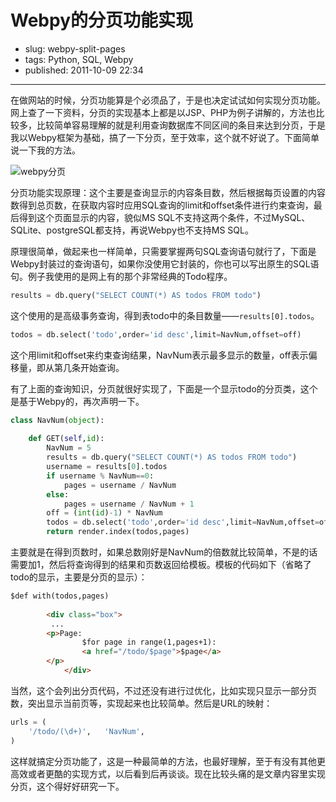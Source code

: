 # Webpy的分页功能实现

- slug: webpy-split-pages
- tags: Python, SQL, Webpy
- published: 2011-10-09 22:34

----------

在做网站的时候，分页功能算是个必须品了，于是也决定试试如何实现分页功能。网上查了一下资料，分页的实现基本上都是以JSP、PHP为例子讲解的，方法也比较多，比较简单容易理解的就是利用查询数据库不同区间的条目来达到分页，于是我以Webpy框架为基础，搞了一下分页，至于效率，这个就不好说了。下面简单说一下我的方法。

![webpy分页](//dn-serho.qbox.me/blog/2011100901.jpg)

分页功能实现原理：这个主要是查询显示的内容条目数，然后根据每页设置的内容数得到总页数，在获取内容时应用SQL查询的limit和offset条件进行约束查询，最后得到这个页面显示的内容，貌似MS SQL不支持这两个条件，不过MySQL、SQLite、postgreSQL都支持，再说Webpy也不支持MS SQL。

原理很简单，做起来也一样简单，只需要掌握两句SQL查询语句就行了，下面是Webpy封装过的查询语句，如果你没使用它封装的，你也可以写出原生的SQL语句。例子我使用的是网上有的那个非常经典的Todo程序。

```python
results = db.query("SELECT COUNT(*) AS todos FROM todo")
```

这个使用的是高级事务查询，得到表todo中的条目数量——`results[0].todos`。

```python
todos = db.select('todo',order='id desc',limit=NavNum,offset=off)
```
这个用limit和offset来约束查询结果，NavNum表示最多显示的数量，off表示偏移量，即从第几条开始查询。

有了上面的查询知识，分页就很好实现了，下面是一个显示todo的分页类，这个是基于Webpy的，再次声明一下。

```python
class NavNum(object):
 
    def GET(self,id):
        NavNum = 5
        results = db.query("SELECT COUNT(*) AS todos FROM todo")
        username = results[0].todos
        if username % NavNum==0:
            pages = username / NavNum
        else:
            pages = username / NavNum + 1
        off = (int(id)-1) * NavNum
        todos = db.select('todo',order='id desc',limit=NavNum,offset=off)
        return render.index(todos,pages)
```

主要就是在得到页数时，如果总数刚好是NavNum的倍数就比较简单，不是的话需要加1，然后将查询得到的结果和页数返回给模板。模板的代码如下（省略了todo的显示，主要是分页的显示）：

```html
$def with(todos,pages)
 
        <div class="box">
         ...
        <p>Page:
                $for page in range(1,pages+1):
                <a href="/todo/$page">$page</a>
        </p>
            </div>
```

当然，这个会列出分页代码，不过还没有进行过优化，比如实现只显示一部分页数，突出显示当前页等，实现起来也比较简单。然后是URL的映射：

```python
urls = (
    '/todo/(\d+)',   'NavNum',
)
```

这样就搞定分页功能了，这是一种最简单的方法，也最好理解，至于有没有其他更高效或者更酷的实现方式，以后看到后再谈谈。现在比较头痛的是文章内容里实现分页，这个得好好研究一下。